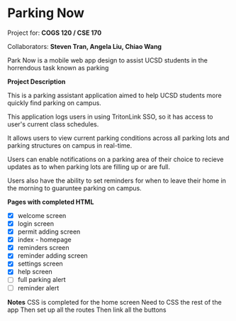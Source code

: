 # Parking Now

Project for: **COGS 120 / CSE 170**

Collaborators: **Steven Tran, Angela Liu, Chiao Wang**

Park Now is a mobile web app design to assist UCSD students in the horrendous task known as parking

**Project Description**

This is a parking assistant application aimed to help UCSD students more quickly find 
parking on campus.

This application logs users in using TritonLink SSO, so it has access to user's 
current class schedules.

It allows users to view current parking conditions across all parking lots and 
parking structures on campus in real-time.

Users can enable notifications on a parking area of their choice to recieve updates
as to when parking lots are filling up or are full. 

Users also have the ability to set reminders for when to leave their home in the 
morning to guaruntee parking on campus. 

**Pages with completed HTML**

* [x] welcome screen
* [x] login screen
* [x] permit adding screen
* [x] index - homepage
* [x] reminders screen
* [x] reminder adding screen
* [x] settings screen
* [x] help screen
* [ ] full parking alert
* [ ] reminder alert

**Notes**
CSS is completed for the home screen
Need to CSS the rest of the app
Then set up all the routes
Then link all the buttons


